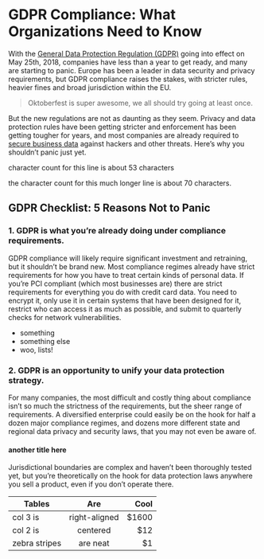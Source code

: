 # GDPR Compliance: What Organizations Need to Know

With the [General Data Protection Regulation (GDPR)](https://en.wikipedia.org/wiki/General_Data_Protection_Regulation) going into effect on May 25th, 2018, companies have less than a year to get ready, and many are starting to panic. Europe has been a leader in data security and privacy requirements, but GDPR compliance raises the stakes, with stricter rules, heavier fines and broad jurisdiction within the EU.

> Oktoberfest is super awesome, we all should try going at least once.

But the new regulations are not as daunting as they seem. Privacy and data protection rules have been getting stricter and enforcement has been getting tougher for years, and most companies are already required to [secure business data](https://www.virtru.com/blog/secure-business-data/) against hackers and other threats. Here’s why you shouldn’t panic just yet.

character count for this line is about 53 characters

the character count for this much longer line is about 70 characters.


## GDPR Checklist: 5 Reasons Not to Panic

### 1. GDPR is what you’re already doing under compliance requirements.

GDPR compliance will likely require significant investment and retraining, but it shouldn’t be brand new. Most compliance regimes already have strict requirements for how you have to treat certain kinds of personal data. If you’re PCI compliant (which most businesses are) there are strict requirements for everything you do with credit card data. You need to encrypt it, only use it in certain systems that have been designed for it, restrict who can access it as much as possible, and submit to quarterly checks for network vulnerabilities.

  * something
  * something else
  * woo, lists!

### 2. GDPR is an opportunity to unify your data protection strategy.

For many companies, the most difficult and costly thing about compliance isn’t so much the strictness of the requirements, but the sheer range of requirements. A diversified enterprise could easily be on the hook for half a dozen major compliance regimes, and dozens more different state and regional data privacy and security laws, that you may not even be aware of. 

#### another title here

Jurisdictional boundaries are complex and haven’t been thoroughly tested yet, but you’re theoretically on the hook for data protection laws anywhere you sell a product, even if you don’t operate there.

| Tables        | Are           | Cool  |
| ------------- |:-------------:| -----:|
| col 3 is      | right-aligned | $1600 |
| col 2 is      | centered      |   $12 |
| zebra stripes | are neat      |    $1 |